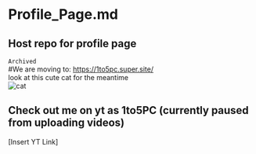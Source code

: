 # Profile_Page.md
## Host repo for profile page
`Archived`   
#We are moving to: https://1to5pc.super.site/   
look at this cute cat for the meantime  
![cat](https://avatars.githubusercontent.com/u/80444139?v=4)
## Check out me on yt as 1to5PC (currently paused from uploading videos)
[Insert YT Link]